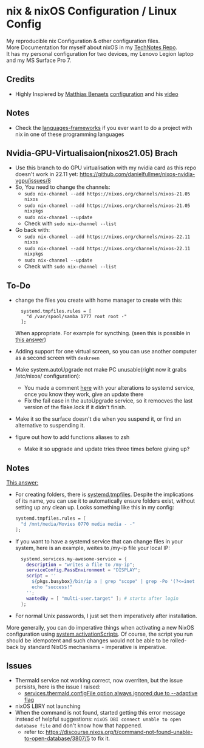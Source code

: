 # nix & nixOS Configuration / Linux Config
My reproducible nix Configuration & other configuration files.  
More Documentation for myself about nixOS in my [TechNotes Repo](https://github.com/Yeshey/TechNotes).  
It has my personal configuration for two devices, my Lenovo Legion laptop and my MS Surface Pro 7.

## Credits

- Highly Inspiered by [Matthias Benaets](https://github.com/MatthiasBenaets) [configuration](https://github.com/MatthiasBenaets/nixos-config) and his [video](https://www.youtube.com/watch?v=AGVXJ-TIv3Y)

## Notes

- Check the [languages-frameworks](https://github.com/NixOS/nixpkgs/tree/master/doc/languages-frameworks) if you ever want to do a project with nix in one of these programming languages

## Nvidia-GPU-Virtualisaion(nixos21.05) Brach

- Use this branch to do GPU virtualisation with my nvidia card as this repo doesn't work in 22.11 yet: https://github.com/danielfullmer/nixos-nvidia-vgpu/issues/8
- So, You need to change the channels:
  - `sudo nix-channel --add https://nixos.org/channels/nixos-21.05 nixos`
  - `sudo nix-channel --add https://nixos.org/channels/nixos-21.05 nixpkgs`
  - `sudo nix-channel --update`
  - Check with `sudo nix-channel --list`
- Go back with:
  - `sudo nix-channel --add https://nixos.org/channels/nixos-22.11 nixos`
  - `sudo nix-channel --add https://nixos.org/channels/nixos-22.11 nixpkgs`
  - `sudo nix-channel --update`
  - Check with `sudo nix-channel --list`

## To-Do

- change the files you create with home manager to create with this:
  ```
    systemd.tmpfiles.rules = [
      "d /var/spool/samba 1777 root root -"
    ];
  ```
  When appropriate. For example for syncthing. (seen this is possible in [this answer](https://discourse.nixos.org/t/nixos-configuration-for-samba/17079))

- Adding support for one virtual screen, so you can use another computer as a second screen with `deskreen`

- Make system.autoUpgrade not make PC unusable(right now it grabs /etc/nixos/ configuration):
  - You made a comment [here](https://github.com/NixOS/nixpkgs/issues/77971) with your alterations to systemd service, once you know they work, give an update there
  - Fix the fail case in the autoUpgrade service, so it remocves the last version of the flake.lock if it didn't finish.

- Make it so the surface doesn't die when you suspend it, or find an alternative to suspending it.

- figure out how to add functions aliases to zsh
  - Make it so upgrade and update tries three times before giving up?

## Notes

[This answer:](https://discourse.nixos.org/t/nixos-configuration-for-samba/17079) 
- For creating folders, there is [systemd.tmpfiles](https://search.nixos.org/options?channel=unstable&from=0&size=50&sort=relevance&type=packages&query=systemd.tmpfiles). Despite the implications of its name, you can use it to automatically ensure folders exist, without setting up any clean up. Looks something like this in my config:

  ```nix
  systemd.tmpfiles.rules = [
    "d /mnt/media/Movies 0770 media media - -"
  ];
  ```

- If you want to have a systemd service that can change files in your system, here is an example, weites to /my-ip file your local IP:
  ```nix
    systemd.services.my-awesome-service = {
      description = "writes a file to /my-ip";
      serviceConfig.PassEnvironment = "DISPLAY";
      script = ''
        ${pkgs.busybox}/bin/ip a | grep "scope" | grep -Po '(?<=inet )[\d.]+' | head -n 2 | tail -n 1 > /my-ip;
        echo "success!"
      '';
      wantedBy = [ "multi-user.target" ]; # starts after login
    };
  ```

- For normal Unix passwords, I just set them imperatively after installation.

More generally, you can do imperative things when activating a new NixOS configuration using [system.activationScripts](https://search.nixos.org/options?channel=unstable&from=0&size=50&sort=relevance&type=packages&query=system.activationScripts). Of course, the script you run should be idempotent and such changes would not be able to be rolled-back by standard NixOS mechanisms - imperative is imperative.

## Issues

- Thermald service not working correct, now overriten, but the issue persists, here is the issue I raised:
  - [services.thermald.configFile option always ignored due to --adaptive flag](https://github.com/NixOS/nixpkgs/issues/201402)
- nixOS LBRY not launching
- When the command is not found, started getting this error message instead of helpful suggestions: `nixOS DBI connect unable to open database file` and don't know how that happened.
  - refer to: https://discourse.nixos.org/t/command-not-found-unable-to-open-database/3807/5 to fix it. 